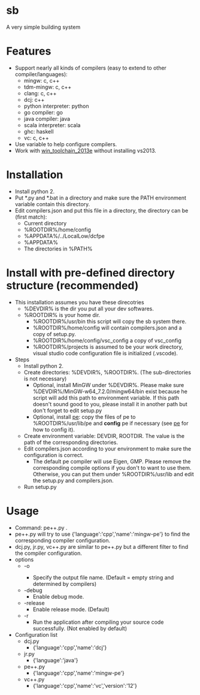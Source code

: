 # sb
A very simple building system

Features
========
* Support nearly all kinds of compilers (easy to extend to other compiler/languages):
  * mingw: c, c++
  * tdm-mingw: c, c++
  * clang: c, c++
  * dcj: c++
  * python interpreter: python
  * go compiler: go
  * java compiler: java
  * scala interpreter: scala
  * ghc: haskell
  * vc: c, c++
* Use variable to help configure compilers.
* Work with [win_toolchain_2013e](http://yun.baidu.com/share/link?shareid=2799405881&uk=2684621311) without installing vs2013.

Installation
==========
* Install python 2.
* Put *.py and *.bat in a directory and make sure the PATH environment variable contain this directory.
* Edit compilers.json and put this file in a directory, the directory can be (first match):
  * Current directory
  * %ROOTDIR%/home/config
  * %APPDATA%/../LocalLow/dcfpe
  * %APPDATA%
  * The directories in %PATH%

Install with pre-defined directory structure (recommended)
============================================
* This installation assumes you have these direcotries
  * %DEVDIR% is the dir you put all your dev softwares.
  * %ROOTDIR% is your home dir.
    * %ROOTDIR%/usr/bin this script will copy the sb system there.
    * %ROOTDIR%/home/config will contain compilers.json and a copy of setup.py.
    * %ROOTDIR%/home/config/vsc_config a copy of vsc_config
    * %ROOTDIR%/projects is assumed to be your work directory, visual studio code configuration file is initialized (.vscode).
* Steps
  * Install python 2.
  * Create directories: %DEVDIR%, %ROOTDIR%. (The sub-directories is not necessary)
    * Optional, install MinGW under %DEVDIR%. Please make sure %DEVDIR%/MinGW-w64_7.2.0/mingw64/bin exist because he script will add this path to environment variable. If this path doesn't sound good to you, please install it in another path but don't forget to edit setup.py
    * Optional, install [pe](https://github.com/baihacker/pe): copy the files of pe to %ROOTDIR%/usr/lib/pe and **config** pe if necessary (see [pe](https://github.com/baihacker/pe) for how to config it).
  * Create environment variable: DEVDIR, ROOTDIR. The value is the path of the corresponding directories.
  * Edit compilers.json according to your environment to make sure the configuration is correct.
    * The default pe compiler will use Eigen, GMP. Please remove the corresponding compile options if you don't to want to use them. Otherwise, you can put them under %ROOTDIR%/usr/lib and edit the setup.py and compilers.json.
  * Run setup.py

Usage
=====
* Command: pe++.py <your file>.
* pe++.py will try to use  {'language':'cpp','name':'mingw-pe'} to find the corresponding compiler configuration.
* dcj.py, jr.py, vc++.py are similar to pe++.py but a different filter to find the compiler configuration.
* options
  * -o <output file name>
    * Specify the output file name. (Default = empty string and determined by compilers)
  * -debug
    * Enable debug mode.
  * -release
    * Enable release mode. (Default)
  * -r
    * Run the application after compiling your source code successfully. (Not enabled by default)
* Configuration list
  * dcj.py
    * {'language':'cpp','name':'dcj'}
  * jr.py
    * {'language':'java'}
  * pe++.py
    * {'language':'cpp','name':'mingw-pe'}
  * vc++.py
    * {'language':'cpp','name':'vc','version':'12'}
